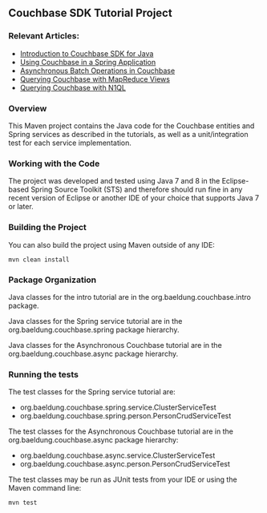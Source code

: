 ## Couchbase SDK Tutorial Project

### Relevant Articles:
- [Introduction to Couchbase SDK for Java](https://www.baeldung.com/java-couchbase-sdk)
- [Using Couchbase in a Spring Application](https://www.baeldung.com/couchbase-sdk-spring)
- [Asynchronous Batch Operations in Couchbase](https://www.baeldung.com/async-batch-operations-in-couchbase)
- [Querying Couchbase with MapReduce Views](https://www.baeldung.com/couchbase-query-mapreduce-view)
- [Querying Couchbase with N1QL](https://www.baeldung.com/n1ql-couchbase)

### Overview
This Maven project contains the Java code for the Couchbase entities and Spring services
as described in the tutorials, as well as a unit/integration test
for each service implementation.

### Working with the Code
The project was developed and tested using Java 7 and 8 in the Eclipse-based
Spring Source Toolkit (STS) and therefore should run fine in any
recent version of Eclipse or another IDE of your choice
that supports Java 7 or later.

### Building the Project
You can also build the project using Maven outside of any IDE:
```
mvn clean install
```

### Package Organization
Java classes for the intro tutorial are in the
org.baeldung.couchbase.intro package.

Java classes for the Spring service tutorial are in the
org.baeldung.couchbase.spring package hierarchy.

Java classes for the Asynchronous Couchbase tutorial are in the
org.baeldung.couchbase.async package hierarchy.


### Running the tests
The test classes for the Spring service tutorial are:
- org.baeldung.couchbase.spring.service.ClusterServiceTest
- org.baeldung.couchbase.spring.person.PersonCrudServiceTest

The test classes for the Asynchronous Couchbase tutorial are in the
org.baeldung.couchbase.async package hierarchy:
- org.baeldung.couchbase.async.service.ClusterServiceTest
- org.baeldung.couchbase.async.person.PersonCrudServiceTest

The test classes may be run as JUnit tests from your IDE
or using the Maven command line:
```
mvn test
```
